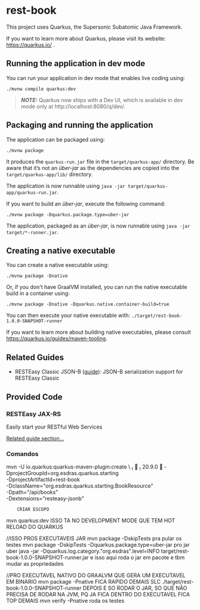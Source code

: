 # rest-book

This project uses Quarkus, the Supersonic Subatomic Java Framework.

If you want to learn more about Quarkus, please visit its website: https://quarkus.io/ .

## Running the application in dev mode

You can run your application in dev mode that enables live coding using:
```shell script
./mvnw compile quarkus:dev
```

> **_NOTE:_**  Quarkus now ships with a Dev UI, which is available in dev mode only at http://localhost:8080/q/dev/.

## Packaging and running the application

The application can be packaged using:
```shell script
./mvnw package
```
It produces the `quarkus-run.jar` file in the `target/quarkus-app/` directory.
Be aware that it’s not an _über-jar_ as the dependencies are copied into the `target/quarkus-app/lib/` directory.

The application is now runnable using `java -jar target/quarkus-app/quarkus-run.jar`.

If you want to build an _über-jar_, execute the following command:
```shell script
./mvnw package -Dquarkus.package.type=uber-jar
```

The application, packaged as an _über-jar_, is now runnable using `java -jar target/*-runner.jar`.

## Creating a native executable

You can create a native executable using: 
```shell script
./mvnw package -Dnative
```

Or, if you don't have GraalVM installed, you can run the native executable build in a container using: 
```shell script
./mvnw package -Dnative -Dquarkus.native.container-build=true
```

You can then execute your native executable with: `./target/rest-book-1.0.0-SNAPSHOT-runner`

If you want to learn more about building native executables, please consult https://quarkus.io/guides/maven-tooling.

## Related Guides

- RESTEasy Classic JSON-B ([guide](https://quarkus.io/guides/rest-json)): JSON-B serialization support for RESTEasy Classic

## Provided Code

### RESTEasy JAX-RS

Easily start your RESTful Web Services

[Related guide section...](https://quarkus.io/guides/getting-started#the-jax-rs-resources)



### Comandos

mvn -U io.quarkus:quarkus-maven-plugin:create \                                                                                       ✔  20.9.0 
-DprojectGroupId=org.esdras.quarkus.starting \
-DprojectArtifactId=rest-book \
-DclassName="org.esdras.quarkus.starting.BookResource" \
-Dpath="/api/books" \
-Dextensions="resteasy-jsonb"

        CRIAR ESCOPO


mvn quarkus:dev ISSO TA NO DEVELOPMENT MODE QUE TEM HOT RELOAD DO QUARKUS


//ISSO PROS EXECUTAVEIS JAR
mvn package -DskipTests pra pular os testes
mvn package -DskipTests -Dquarkus.package.type=uber-jar    pro jar uber
java -jar -Dquarkus.log.category."org.esdras".level=INFO target/rest-book-1.0.0-SNAPSHOT-runner.jar  e isso aqui roda o jar em pacote e tbm mudar as propriedades

//PRO EXECUTAVEL NATIVO DO GRAALVM QUE GERA UM EXECUTAVEL EM BINARIO
mvn package -Pnative
FICA RAPIDO DEMAIS SLC
./target/rest-book-1.0.0-SNAPSHOT-runner DEPOIS E SO RODAR O JAR, SO QUE NÃO PRECISA DE RODAR NA JVM, PQ JA FICA DENTRO DO EXECUTAVEL
 FICA TOP DEMAIS
mvn verify -Pnative roda os testes
